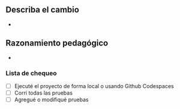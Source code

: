 ## Describa el cambio
+
## Razonamiento pedagógico
+

### Lista de chequeo
- [ ] Ejecuté el proyecto de forma local o usando Github Codespaces
- [ ] Corrí todas las pruebas
- [ ] Agregué o modifiqué pruebas
